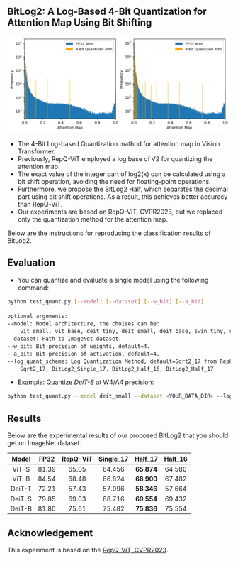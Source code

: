 ## BitLog2: A Log-Based 4-Bit Quantization for Attention Map Using Bit Shifting
![img](BitLog2.png)

- The 4-Bit Log-based Quantization mathod for attention map in Vision Transformer.
- Previously, RepQ-ViT employed a log base of √2 for quantizing the attention map.
- The exact value of the integer part of log2(x) can be calculated using a bit shift operation, avoiding the need for floating-point operations.
- Furthermore, we propose the BitLog2 Half, which separates the decimal part using bit shift operations. As a result, this achieves better accuracy than RepQ-ViT.
- Our experiments are based on RepQ-ViT, CVPR2023, but we replaced only the quantization method for the attention map.

Below are the instructions for reproducing the classification results of BitLog2.

## Evaluation

- You can quantize and evaluate a single model using the following command:

```bash
python test_quant.py [--model] [--dataset] [--w_bit] [--a_bit]

optional arguments:
--model: Model architecture, the choises can be: 
    vit_small, vit_base, deit_tiny, deit_small, deit_base, swin_tiny, swin_small.
--dataset: Path to ImageNet dataset.
--w_bit: Bit-precision of weights, default=4.
--a_bit: Bit-precision of activation, default=4.
--log_quant_scheme: Log Quantization Method, default=Sqrt2_17 from RepQ-ViT.
    Sqrt2_17, BitLog2_Single_17, BitLog2_Half_16, BitLog2_Half_17
```

- Example: Quantize *DeiT-S* at W4/A4 precision:

```bash
python test_quant.py --model deit_small --dataset <YOUR_DATA_DIR> --log_quant_scheme BitLog2_Half_17
```

## Results

Below are the experimental results of our proposed BitLog2 that you should get on ImageNet dataset.

| Model  | FP32  | RepQ-ViT | Single_17 |  Half_17   | Half_16 |
| :----: | :---: | :------: | :-------: | :--------: | :-----: |
| ViT-S  | 81.39 |  65.05   |  64.456   | **65.874** | 64.580  |
| ViT-B  | 84.54 |  68.48   |  66.824   | **68.900** | 67.482  |
| DeiT-T | 72.21 |  57.43   |  57.096   | **58.346** | 57.664  |
| DeiT-S | 79.85 |  69.03   |  68.716   | **69.554** | 69.432  |
| DeiT-B | 81.80 |  75.61   |  75.482   | **75.836** | 75.554  |


## Acknowledgement

This experiment is based on the [RepQ-ViT, CVPR2023](https://github.com/zkkli/RepQ-ViT).


<!-- | Swin-T (81.35) | W4/A4 |  72.31   | W6/A6 |  80.69   | -->
<!-- | Swin-S (83.23) | W4/A4 |  79.45   | W6/A6 |  82.79   | -->

<!-- ## Citation

We appreciate it if you would please cite the following paper if you found the implementation useful for your work:

```bash
@inproceedings{li2023repq,
  title={Repq-vit: Scale reparameterization for post-training quantization of vision transformers},
  author={Li, Zhikai and Xiao, Junrui and Yang, Lianwei and Gu, Qingyi},
  booktitle={Proceedings of the IEEE/CVF International Conference on Computer Vision},
  pages={17227--17236},
  year={2023}
}
``` -->
